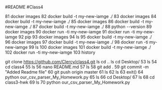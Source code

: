 
#README
#Class4






   81  docker images
   82  docker build -t my-new-iamge ./
   83  docker images
   84  docker build -t my-new-iamge ./
   85  docker images
   86  docker build -t my-new-iamge ./
   87  docker build -t my-new-iamge ./
   88  python --version
   89  docker images
   90  docker run -ti my-new-iamge
   91  docker run -ti my-new-iamge
   92  pip
   93  docker images
   94  ls
   95  docker build -t my-new-iamge ./
   96  docker images
   97  docker build -t my-new-iamge ./
   98  docker run -ti my-new-iamge
   99  ls
  100  docker images
  101  docker build -t my-new-iamge ./
  102  docker run -ti my-new-iamge
  103  history

git clone https://github.com/Clercy/class4.git
ls
cd ..
ls
 cd Desktop/
   53  ls
   54  cd class4
   55  ls
   56  nano README.md
   57  ls
   58  git add .
   59  git commit -m "Added Readme file"
   60  git push origin master
   61  ls
   62  ls
   63  exit()
   64  python our_csv_parser_My_Homework.py
   65  ls
   66  cd Desktop/
   67  ls
   68  cd class3-hwk
   69  ls
   70  python our_csv_parser_My_Homework.py

